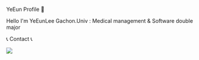 YeEun Profile 👋


Hello I'm YeEunLee
Gachon.Univ : Medical management & Software double major

📞 Contact 📞
<div style="display:flex; flex-direction:row;">
    <a href="leeyeeun@gachon.ac.kr">
        <img src="https://img.shields.io/badge/Gmail-EA4335?style=for-the-badge&logo=Gmail&logoColor=white"> 
    </a>
</div>
